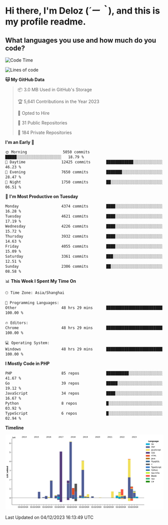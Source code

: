 # **Hi there, I'm Deloz (*´ー｀*), and this is my profile readme.**

## **What languages you use and how much do you code?**

<!--START_SECTION:waka-->
![Code Time](http://img.shields.io/badge/Code%20Time-2%2C910%20hrs%203%20mins-blue)

![Lines of code](https://img.shields.io/badge/From%20Hello%20World%20I%27ve%20Written-33.6%20million%20lines%20of%20code-blue)

**🐱 My GitHub Data** 

> 📦 3.0 MB Used in GitHub's Storage 
 > 
> 🏆 5,641 Contributions in the Year 2023
 > 
> 💼 Opted to Hire
 > 
> 📜 31 Public Repositories 
 > 
> 🔑 184 Private Repositories 
 > 
**I'm an Early 🐤** 

```text
🌞 Morning                5050 commits        █████░░░░░░░░░░░░░░░░░░░░   18.79 % 
🌆 Daytime                12425 commits       ████████████░░░░░░░░░░░░░   46.23 % 
🌃 Evening                7650 commits        ███████░░░░░░░░░░░░░░░░░░   28.47 % 
🌙 Night                  1750 commits        ██░░░░░░░░░░░░░░░░░░░░░░░   06.51 % 
```
📅 **I'm Most Productive on Tuesday** 

```text
Monday                   4374 commits        ████░░░░░░░░░░░░░░░░░░░░░   16.28 % 
Tuesday                  4621 commits        ████░░░░░░░░░░░░░░░░░░░░░   17.19 % 
Wednesday                4226 commits        ████░░░░░░░░░░░░░░░░░░░░░   15.72 % 
Thursday                 3932 commits        ████░░░░░░░░░░░░░░░░░░░░░   14.63 % 
Friday                   4055 commits        ████░░░░░░░░░░░░░░░░░░░░░   15.09 % 
Saturday                 3361 commits        ███░░░░░░░░░░░░░░░░░░░░░░   12.51 % 
Sunday                   2306 commits        ██░░░░░░░░░░░░░░░░░░░░░░░   08.58 % 
```


📊 **This Week I Spent My Time On** 

```text
🕑︎ Time Zone: Asia/Shanghai

💬 Programming Languages: 
Other                    48 hrs 29 mins      █████████████████████████   100.00 % 

🔥 Editors: 
Chrome                   48 hrs 29 mins      █████████████████████████   100.00 % 

💻 Operating System: 
Windows                  48 hrs 29 mins      █████████████████████████   100.00 % 
```

**I Mostly Code in PHP** 

```text
PHP                      85 repos            ██████████░░░░░░░░░░░░░░░   41.67 % 
Go                       39 repos            █████░░░░░░░░░░░░░░░░░░░░   19.12 % 
JavaScript               34 repos            ████░░░░░░░░░░░░░░░░░░░░░   16.67 % 
Python                   8 repos             █░░░░░░░░░░░░░░░░░░░░░░░░   03.92 % 
TypeScript               6 repos             █░░░░░░░░░░░░░░░░░░░░░░░░   02.94 % 
```



**Timeline**

![Lines of Code chart](https://raw.githubusercontent.com/deloz/deloz/main/assets/bar_graph.png)


 Last Updated on 04/12/2023 16:13:49 UTC
<!--END_SECTION:waka-->
